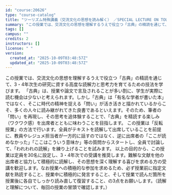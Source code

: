 ```yaml
---
id: "course:20626"
type: "course-catalog"
title: "ツーリズム特殊講義（交流文化の思想を読み解く） ／SPECIAL LECTURE ON TOURISM STUDIES"
summary: "この授業では、交流文化の思想を理解するうえで役立つ「古典」の精読を通じて、3・4年次生の研究に資する高度な読解力と思考力を育てるための技法を学びます。 「古典」は、授業や論文で言及されることが多い割に、学生が実際に読む機会は少ないと考えられ…"
tags: []
campus: ""
credits: 2
instructors: []
license: " "
version:
  created_at: "2025-10-09T03:48:57Z"
  updated_at: "2025-10-09T03:48:57Z"
---
```


この授業では、交流文化の思想を理解するうえで役立つ「古典」の精読を通じて、3・4年次生の研究に資する高度な読解力と思考力を育てるための技法を学びます。 「古典」は、授業や論文で言及されることが多い割に、学生が実際に読む機会は少ないと考えられます。しかし「古典」は「有名な学者が書いた本」ではなく、そこに時代の精神を捉える「問い」が活き活きと描かれているからこそ、多くの人々に読み継がれてきた良書であるといえます。そのため、筆者の「問い」を再現し、その思考を追体験することで、「古典」を精読する楽しみ（ワクワク感）を出席者とともに味わうことを目指します。 この授業は「反転授業」の方法で行います。全員がテキストを読解して出席していることを前提に、教員やレジュメ担当者が一方的に話すのではなく、逆に出席者の「ここが読めなかった」「ここはこういう意味か」等の質問からスタートし、全員で討論して、「われわれの読解」を練り上げることを試みます。 以上の目的から、この授業は定員を30名に設定し、3・4年次での受講を推奨します。難解な文献を他の出席者と協力して積極的に読解し、その思想を深く理解する喜びを求める方の受講を歓迎します。なお授業への積極的な参加を求めるため、必ず授業前に指定文献を熟読すること、授業中に積極的に発言すること、そして授業で読んだ箇所を授業後に各自でしっかり読み直して復習すること、の3点をお願いします。（読解と理解について、毎回の授業の冒頭で確認します。）
